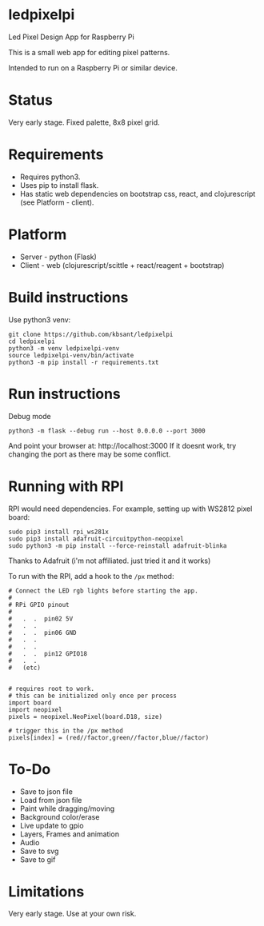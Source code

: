 # ledpixelpi
Led Pixel Design App for Raspberry Pi

This is a small web app for editing pixel patterns.

Intended to run on a Raspberry Pi or similar device.


# Status

Very early stage. Fixed palette, 8x8 pixel grid.

# Requirements

* Requires python3.
* Uses pip to install flask. 
* Has static web dependencies on bootstrap css, react, and clojurescript (see Platform - client).

# Platform

* Server - python (Flask)
* Client - web (clojurescript/scittle + react/reagent + bootstrap)

# Build instructions

Use python3 venv:

    git clone https://github.com/kbsant/ledpixelpi
    cd ledpixelpi
    python3 -m venv ledpixelpi-venv
    source ledpixelpi-venv/bin/activate
	python3 -m pip install -r requirements.txt

# Run instructions

Debug mode

    python3 -m flask --debug run --host 0.0.0.0 --port 3000

And point your browser at: http://localhost:3000
If it doesnt work, try changing the port as there may be some conflict.


# Running with RPI 

RPI would need dependencies. For example, setting up with WS2812 pixel board:

    sudo pip3 install rpi_ws281x
    sudo pip3 install adafruit-circuitpython-neopixel
    sudo python3 -m pip install --force-reinstall adafruit-blinka
	
 Thanks to Adafruit (i'm not affiliated. just tried it and it works)

To run with the RPI, add a hook to the `/px` method:

    # Connect the LED rgb lights before starting the app.
    #
    # RPi GPIO pinout
    #
    #   .  .  pin02 5V
    #   .  .
    #   .  .  pin06 GND
    #   .  .
    #   .  .
    #   .  .  pin12 GPIO18
    #   .  .
    #   (etc)


    # requires root to work.
	# this can be initialized only once per process
    import board
    import neopixel
    pixels = neopixel.NeoPixel(board.D18, size)

    # trigger this in the /px method
    pixels[index] = (red//factor,green//factor,blue//factor)



# To-Do

* Save to json file
* Load from json file
* Paint while dragging/moving
* Background color/erase
* Live update to gpio
* Layers, Frames and animation
* Audio
* Save to svg 
* Save to gif

# Limitations

Very early stage. Use at your own risk.
